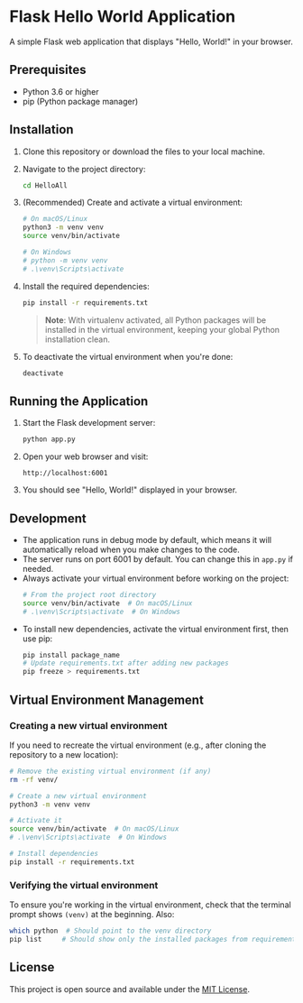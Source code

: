 # Flask Hello World Application

A simple Flask web application that displays "Hello, World!" in your browser.

## Prerequisites

- Python 3.6 or higher
- pip (Python package manager)

## Installation

1. Clone this repository or download the files to your local machine.

2. Navigate to the project directory:
   ```bash
   cd HelloAll
   ```

3. (Recommended) Create and activate a virtual environment:
   ```bash
   # On macOS/Linux
   python3 -m venv venv
   source venv/bin/activate

   # On Windows
   # python -m venv venv
   # .\venv\Scripts\activate
   ```

4. Install the required dependencies:
   ```bash
   pip install -r requirements.txt
   ```

   > **Note**: With virtualenv activated, all Python packages will be installed in the virtual environment, keeping your global Python installation clean.

5. To deactivate the virtual environment when you're done:
   ```bash
   deactivate
   ```

## Running the Application

1. Start the Flask development server:
   ```bash
   python app.py
   ```

2. Open your web browser and visit:
   ```
   http://localhost:6001
   ```

3. You should see "Hello, World!" displayed in your browser.

## Development

- The application runs in debug mode by default, which means it will automatically reload when you make changes to the code.
- The server runs on port 6001 by default. You can change this in `app.py` if needed.
- Always activate your virtual environment before working on the project:
  ```bash
  # From the project root directory
  source venv/bin/activate  # On macOS/Linux
  # .\venv\Scripts\activate  # On Windows
  ```
- To install new dependencies, activate the virtual environment first, then use pip:
  ```bash
  pip install package_name
  # Update requirements.txt after adding new packages
  pip freeze > requirements.txt
  ```

## Virtual Environment Management

### Creating a new virtual environment
If you need to recreate the virtual environment (e.g., after cloning the repository to a new location):

```bash
# Remove the existing virtual environment (if any)
rm -rf venv/

# Create a new virtual environment
python3 -m venv venv

# Activate it
source venv/bin/activate  # On macOS/Linux
# .\venv\Scripts\activate  # On Windows

# Install dependencies
pip install -r requirements.txt
```

### Verifying the virtual environment
To ensure you're working in the virtual environment, check that the terminal prompt shows `(venv)` at the beginning. Also:

```bash
which python  # Should point to the venv directory
pip list     # Should show only the installed packages from requirements.txt
```

## License

This project is open source and available under the [MIT License](LICENSE).
